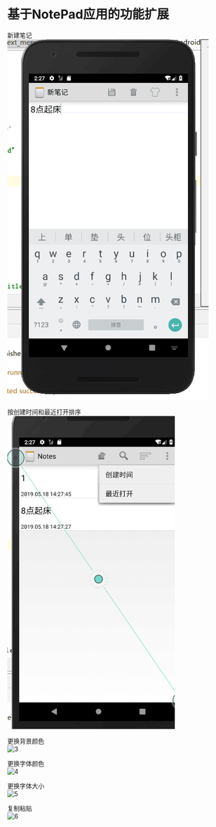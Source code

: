 ﻿# 基于NotePad应用的功能扩展

新建笔记<br>
![1](https://github.com/cj000111/Notepad/blob/master/picture/1.png)<br>

按创建时间和最近打开排序
![2](https://github.com/cj000111/Notepad/blob/master/picture/2.png)<br>

更换背景颜色<br>
![3](https://raw.githubusercontent.com/douerza/picture/master/NotePadPic/3.png)<br>

更换字体颜色<br>
![4](https://raw.githubusercontent.com/douerza/picture/master/NotePadPic/4.png)<br>

更换字体大小<br>
![5](https://raw.githubusercontent.com/douerza/picture/master/NotePadPic/5.png)<br>

复制粘贴<br>
![6](https://raw.githubusercontent.com/douerza/picture/master/NotePadPic/6.png)<br>


